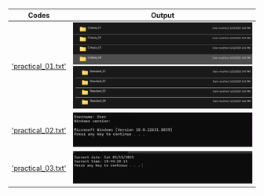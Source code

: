  Codes | Output |
|-------|--------|
|['practical_01.txt'](./Codes/practical_01.txt.js)|![practical_01(1).txt.png](./Output/practical_01(1).png)![practical_01(2).txt.png](./Output/practical_01(2).png)|
|['practical_02.txt'](./Codes/practical_02.txt.js)|![practical_02.png](./Output/practical_02.png)|
|['practical_03.txt'](./Codes/practical_03.txt.js)|![practical_03.png](./Output/practical_03.png)|
